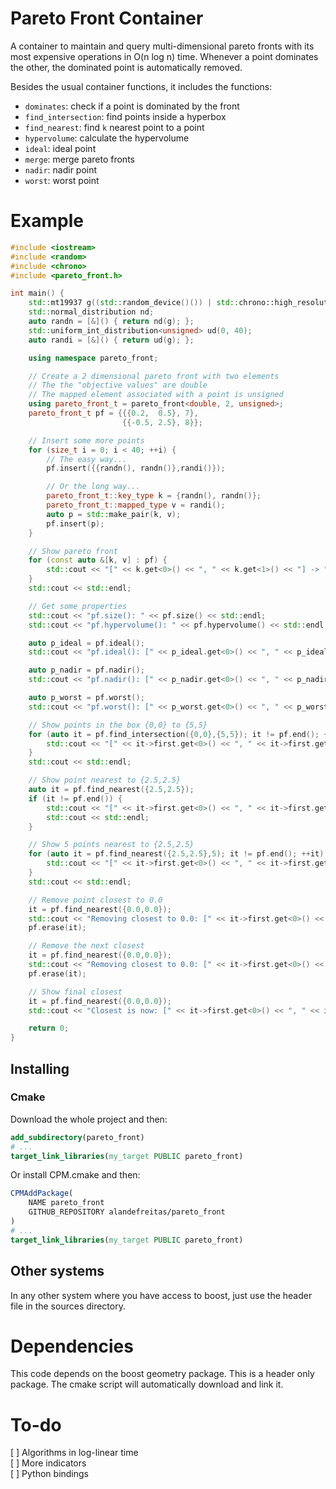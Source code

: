 # Pareto Front Container

A container to maintain and query multi-dimensional pareto fronts with its most expensive operations in O(n log n) time. Whenever a point dominates the other, the dominated point is automatically removed.

Besides the usual container functions, it includes the functions:

* `dominates`: check if a point is dominated by the front
* `find_intersection`: find points inside a hyperbox
* `find_nearest`: find `k` nearest point to a point 
* `hypervolume`: calculate the hypervolume
* `ideal`: ideal point
* `merge`: merge pareto fronts
* `nadir`: nadir point
* `worst`: worst point

# Example

```cpp
#include <iostream>
#include <random>
#include <chrono>
#include <pareto_front.h>

int main() {
    std::mt19937 g((std::random_device()()) | std::chrono::high_resolution_clock::now().time_since_epoch().count());
    std::normal_distribution nd;
    auto randn = [&]() { return nd(g); };
    std::uniform_int_distribution<unsigned> ud(0, 40);
    auto randi = [&]() { return ud(g); };

    using namespace pareto_front;

    // Create a 2 dimensional pareto front with two elements
    // The the "objective values" are double
    // The mapped element associated with a point is unsigned
    using pareto_front_t = pareto_front<double, 2, unsigned>;
    pareto_front_t pf = {{{0.2,  0.5}, 7},
                         {{-0.5, 2.5}, 8}};

    // Insert some more points
    for (size_t i = 0; i < 40; ++i) {
        // The easy way...
        pf.insert({{randn(), randn()},randi()});

        // Or the long way...
        pareto_front_t::key_type k = {randn(), randn()};
        pareto_front_t::mapped_type v = randi();
        auto p = std::make_pair(k, v);
        pf.insert(p);
    }

    // Show pareto front
    for (const auto &[k, v] : pf) {
        std::cout << "[" << k.get<0>() << ", " << k.get<1>() << "] -> " << v << std::endl;
    }
    std::cout << std::endl;

    // Get some properties
    std::cout << "pf.size(): " << pf.size() << std::endl;
    std::cout << "pf.hypervolume(): " << pf.hypervolume() << std::endl;

    auto p_ideal = pf.ideal();
    std::cout << "pf.ideal(): [" << p_ideal.get<0>() << ", " << p_ideal.get<1>() << "]" << std::endl;

    auto p_nadir = pf.nadir();
    std::cout << "pf.nadir(): [" << p_nadir.get<0>() << ", " << p_nadir.get<1>() << "]" << std::endl;

    auto p_worst = pf.worst();
    std::cout << "pf.worst(): [" << p_worst.get<0>() << ", " << p_worst.get<1>() << "]" << std::endl;

    // Show points in the box {0,0} to {5,5}
    for (auto it = pf.find_intersection({0,0},{5,5}); it != pf.end(); ++it) {
        std::cout << "[" << it->first.get<0>() << ", " << it->first.get<1>() << "] -> " << it->second << std::endl;
    }
    std::cout << std::endl;

    // Show point nearest to {2.5,2.5}
    auto it = pf.find_nearest({2.5,2.5});
    if (it != pf.end()) {
        std::cout << "[" << it->first.get<0>() << ", " << it->first.get<1>() << "] -> " << it->second << std::endl;
        std::cout << std::endl;
    }

    // Show 5 points nearest to {2.5,2.5}
    for (auto it = pf.find_nearest({2.5,2.5},5); it != pf.end(); ++it) {
        std::cout << "[" << it->first.get<0>() << ", " << it->first.get<1>() << "] -> " << it->second << std::endl;
    }
    std::cout << std::endl;

    // Remove point closest to 0.0
    it = pf.find_nearest({0.0,0.0});
    std::cout << "Removing closest to 0.0: [" << it->first.get<0>() << ", " << it->first.get<1>() << "] -> " << it->second << std::endl;
    pf.erase(it);

    // Remove the next closest
    it = pf.find_nearest({0.0,0.0});
    std::cout << "Removing closest to 0.0: [" << it->first.get<0>() << ", " << it->first.get<1>() << "] -> " << it->second << std::endl;
    pf.erase(it);

    // Show final closest
    it = pf.find_nearest({0.0,0.0});
    std::cout << "Closest is now: [" << it->first.get<0>() << ", " << it->first.get<1>() << "] -> " << it->second << std::endl;

    return 0;
}
```

## Installing

### Cmake

Download the whole project and then:

```cmake
add_subdirectory(pareto_front)
# ...
target_link_libraries(my_target PUBLIC pareto_front)
```

Or install CPM.cmake and then:

```cmake
CPMAddPackage(
    NAME pareto_front
    GITHUB_REPOSITORY alandefreitas/pareto_front
)
# ...
target_link_libraries(my_target PUBLIC pareto_front)
```

## Other systems

In any other system where you have access to boost, just use the header file in the sources directory.

# Dependencies

This code depends on the boost geometry package. This is a header only package. The cmake script will automatically download and link it.

# To-do

[ ] Algorithms in log-linear time   
[ ] More indicators   
[ ] Python bindings